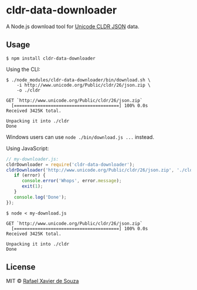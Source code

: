 # cldr-data-downloader

A Node.js download tool for [Unicode CLDR JSON][] data.

[unicode cldr json]: http://cldr.unicode.org/index/cldr-spec/json

## Usage

    $ npm install cldr-data-downloader

Using the CLI:

    $ ./node_modules/cldr-data-downloader/bin/download.sh \
        -i http://www.unicode.org/Public/cldr/26/json.zip \
        -o ./cldr

    GET `http://www.unicode.org/Public/cldr/26/json.zip`
      [========================================] 100% 0.0s
    Received 3425K total.

    Unpacking it into ./cldr
    Done

Windows users can use `node ./bin/download.js ...` instead.

Using JavaScript:

```javascript
// my-downloader.js:
cldrDownloader = require('cldr-data-downloader');
cldrDownloader('http://www.unicode.org/Public/cldr/26/json.zip', './cldr', function (error) {
   if (error) {
      console.error('Whops', error.message);
      exit(1);
   }
   console.log('Done');
});
```

    $ node < my-download.js

    GET `http://www.unicode.org/Public/cldr/26/json.zip`
      [========================================] 100% 0.0s
    Received 3425K total.

    Unpacking it into ./cldr
    Done

## License

MIT © [Rafael Xavier de Souza](http://rafael.xavier.blog.br)
